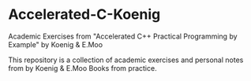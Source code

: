 # Accelerated-C-Koenig
Academic Exercises from "Accelerated C++ Practical Programming by Example" by Koenig &amp; E.Moo

This repository is a collection of academic exercises and personal notes from by Koenig &amp; E.Moo Books from practice. 

